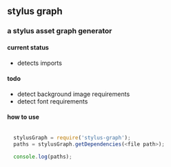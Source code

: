 stylus graph
---------

### a stylus asset graph generator

#### current status

* detects imports

#### todo

* detect background image requirements
* detect font requirements


#### how to use

```js

  stylusGraph = require('stylus-graph');
  paths = stylusGraph.getDependencies(<file path>);

  console.log(paths);
```